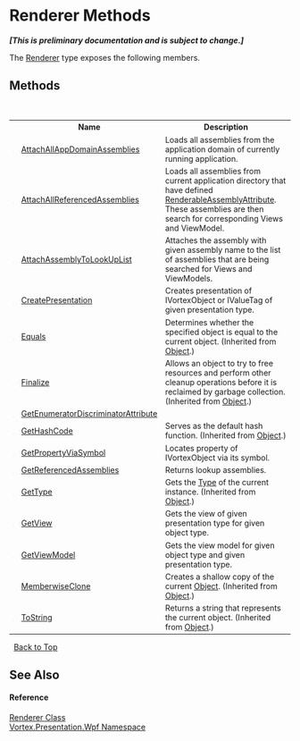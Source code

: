 # Renderer Methods
 _**\[This is preliminary documentation and is subject to change.\]**_

The <a href="T_Vortex_Presentation_Wpf_Renderer.md">Renderer</a> type exposes the following members.


## Methods
&nbsp;<table><tr><th></th><th>Name</th><th>Description</th></tr><tr><td>![Public method](media/pubmethod.gif "Public method")</td><td><a href="M_Vortex_Presentation_Wpf_Renderer_AttachAllAppDomainAssemblies.md">AttachAllAppDomainAssemblies</a></td><td>
Loads all assemblies from the application domain of currently running application.</td></tr><tr><td>![Public method](media/pubmethod.gif "Public method")</td><td><a href="M_Vortex_Presentation_Wpf_Renderer_AttachAllReferencedAssemblies.md">AttachAllReferencedAssemblies</a></td><td>
Loads all assemblies from current application directory that have defined <a href="T_Vortex_Presentation_Wpf_RenderableAssemblyAttribute.md">RenderableAssemblyAttribute</a>. These assemblies are then search for corresponding Views and ViewModel.</td></tr><tr><td>![Public method](media/pubmethod.gif "Public method")</td><td><a href="M_Vortex_Presentation_Wpf_Renderer_AttachAssemblyToLookUpList.md">AttachAssemblyToLookUpList</a></td><td>
Attaches the assembly with given assembly name to the list of assemblies that are being searched for Views and ViewModels.</td></tr><tr><td>![Public method](media/pubmethod.gif "Public method")</td><td><a href="M_Vortex_Presentation_Wpf_Renderer_CreatePresentation.md">CreatePresentation</a></td><td>
Creates presentation of IVortexObject or IValueTag of given presentation type.</td></tr><tr><td>![Public method](media/pubmethod.gif "Public method")</td><td><a href="https://docs.microsoft.com/dotnet/api/system.object.equals#System_Object_Equals_System_Object_" target="_blank">Equals</a></td><td>
Determines whether the specified object is equal to the current object.
 (Inherited from <a href="https://docs.microsoft.com/dotnet/api/system.object" target="_blank">Object</a>.)</td></tr><tr><td>![Protected method](media/protmethod.gif "Protected method")</td><td><a href="https://docs.microsoft.com/dotnet/api/system.object.finalize#System_Object_Finalize" target="_blank">Finalize</a></td><td>
Allows an object to try to free resources and perform other cleanup operations before it is reclaimed by garbage collection.
 (Inherited from <a href="https://docs.microsoft.com/dotnet/api/system.object" target="_blank">Object</a>.)</td></tr><tr><td>![Public method](media/pubmethod.gif "Public method")</td><td><a href="M_Vortex_Presentation_Wpf_Renderer_GetEnumeratorDiscriminatorAttribute.md">GetEnumeratorDiscriminatorAttribute</a></td><td /></tr><tr><td>![Public method](media/pubmethod.gif "Public method")</td><td><a href="https://docs.microsoft.com/dotnet/api/system.object.gethashcode#System_Object_GetHashCode" target="_blank">GetHashCode</a></td><td>
Serves as the default hash function.
 (Inherited from <a href="https://docs.microsoft.com/dotnet/api/system.object" target="_blank">Object</a>.)</td></tr><tr><td>![Public method](media/pubmethod.gif "Public method")</td><td><a href="M_Vortex_Presentation_Wpf_Renderer_GetPropertyViaSymbol.md">GetPropertyViaSymbol</a></td><td>
Locates property of IVortexObject via its symbol.</td></tr><tr><td>![Public method](media/pubmethod.gif "Public method")</td><td><a href="M_Vortex_Presentation_Wpf_Renderer_GetReferencedAssemblies.md">GetReferencedAssemblies</a></td><td>
Returns lookup assemblies.</td></tr><tr><td>![Public method](media/pubmethod.gif "Public method")</td><td><a href="https://docs.microsoft.com/dotnet/api/system.object.gettype#System_Object_GetType" target="_blank">GetType</a></td><td>
Gets the <a href="https://docs.microsoft.com/dotnet/api/system.type" target="_blank">Type</a> of the current instance.
 (Inherited from <a href="https://docs.microsoft.com/dotnet/api/system.object" target="_blank">Object</a>.)</td></tr><tr><td>![Public method](media/pubmethod.gif "Public method")</td><td><a href="M_Vortex_Presentation_Wpf_Renderer_GetView.md">GetView</a></td><td>
Gets the view of given presentation type for given object type.</td></tr><tr><td>![Public method](media/pubmethod.gif "Public method")</td><td><a href="M_Vortex_Presentation_Wpf_Renderer_GetViewModel.md">GetViewModel</a></td><td>
Gets the view model for given object type and given presentation type.</td></tr><tr><td>![Protected method](media/protmethod.gif "Protected method")</td><td><a href="https://docs.microsoft.com/dotnet/api/system.object.memberwiseclone#System_Object_MemberwiseClone" target="_blank">MemberwiseClone</a></td><td>
Creates a shallow copy of the current <a href="https://docs.microsoft.com/dotnet/api/system.object" target="_blank">Object</a>.
 (Inherited from <a href="https://docs.microsoft.com/dotnet/api/system.object" target="_blank">Object</a>.)</td></tr><tr><td>![Public method](media/pubmethod.gif "Public method")</td><td><a href="https://docs.microsoft.com/dotnet/api/system.object.tostring#System_Object_ToString" target="_blank">ToString</a></td><td>
Returns a string that represents the current object.
 (Inherited from <a href="https://docs.microsoft.com/dotnet/api/system.object" target="_blank">Object</a>.)</td></tr></table>&nbsp;
<a href="#renderer-methods">Back to Top</a>

## See Also


#### Reference
<a href="T_Vortex_Presentation_Wpf_Renderer.md">Renderer Class</a><br /><a href="N_Vortex_Presentation_Wpf.md">Vortex.Presentation.Wpf Namespace</a><br />